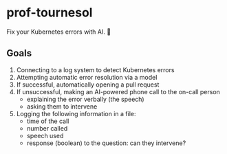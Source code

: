 # prof-tournesol

Fix your Kubernetes errors with AI. 🌻

## Goals

1. Connecting to a log system to detect Kubernetes errors
2. Attempting automatic error resolution via a model
3. If successful, automatically opening a pull request
4. If unsuccessful, making an AI-powered phone call to the on-call person
    - explaining the error verbally (the speech)
    - asking them to intervene
5. Logging the following information in a file:  
    - time of the call  
    - number called  
    - speech used  
    - response (boolean) to the question: can they intervene?
